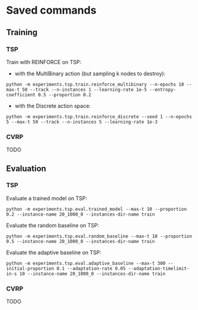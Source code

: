 # Saved commands

## Training

### TSP
Train with REINFORCE on TSP:

- with the MultiBinary action (but sampling k nodes to destroy):
```
python -m experiments.tsp.train.reinforce_multibinary --n-epochs 10 --max-t 50 --track --n-instances 1 --learning-rate 1e-5 --entropy-coefficient 0.5 --proportion 0.2
```

- with the Discrete action space:
```
python -m experiments.tsp.train.reinforce_discrete --seed 1 --n-epochs 5 --max-t 50 --track --n-instances 5 --learning-rate 1e-3
```

### CVRP
TODO

## Evaluation

### TSP
Evaluate a trained model on TSP:
```
python -m experiments.tsp.eval.trained_model --max-t 10 --proportion 0.2 --instance-name 20_1000_0 --instances-dir-name train
```

Evaluate the random baseline on TSP:
```
python -m experiments.tsp.eval.random_baseline --max-t 10 --proportion 0.5 --instance-name 20_1000_0 --instances-dir-name train
```

Evaluate the adaptive baseline on TSP:
```
python -m experiments.tsp.eval.adaptive_baseline --max-t 300 --initial-proportion 0.1 --adaptation-rate 0.05 --adaptation-timelimit-in-s 10 --instance-name 20_1000_0 --instances-dir-name train
```

### CVRP
TODO